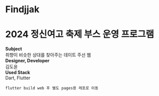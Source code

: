 # Findjjak
# 2024 정신여고 축제 부스 운영 프로그램    
**Subject**  
취향이 비슷한 상대를 찾아주는 데이트 주선 웹  
**Designer, Developer**  
김도윤  
**Used Stack**  
Dart, Flutter  

```
flutter build web 후 별도 pages용 레포로 이동
```
